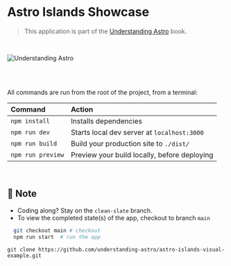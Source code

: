 # Astro Islands Showcase

> This application is part of the [Understanding Astro](https://github.com/understanding-astro/understanding-astro-book) book.

<br />

![Understanding Astro](https://i.imgur.com/f9hzdCB.png)

<br />
<br />

All commands are run from the root of the project, from a terminal:

| Command           | Action                                       |
| :---------------- | :------------------------------------------- |
| `npm install`     | Installs dependencies                        |
| `npm run dev`     | Starts local dev server at `localhost:3000`  |
| `npm run build`   | Build your production site to `./dist/`      |
| `npm run preview` | Preview your build locally, before deploying |

<br />

## 👀 Note

- Coding along? Stay on the `clean-slate` branch.
- To view the completed state(s) of the app, checkout to branch `main`

```bash
  git checkout main # checkout
  npm run start  # run the app
```

`git clone https://github.com/understanding-astro/astro-islands-visual-example.git`
